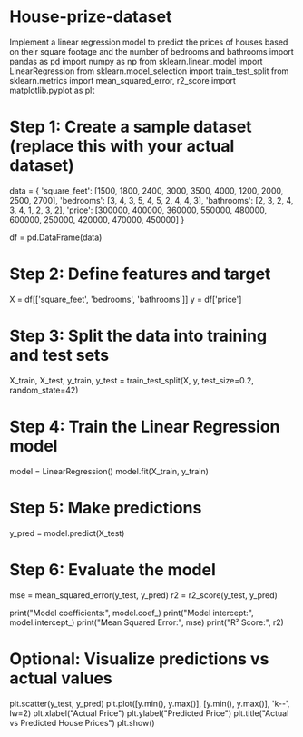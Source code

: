 # House-prize-dataset
Implement a linear regression model to predict the prices of houses based on their square footage and the number of bedrooms and bathrooms
import pandas as pd
import numpy as np
from sklearn.linear_model import LinearRegression
from sklearn.model_selection import train_test_split
from sklearn.metrics import mean_squared_error, r2_score
import matplotlib.pyplot as plt

# Step 1: Create a sample dataset (replace this with your actual dataset)
data = {
    'square_feet': [1500, 1800, 2400, 3000, 3500, 4000, 1200, 2000, 2500, 2700],
    'bedrooms': [3, 4, 3, 5, 4, 5, 2, 4, 4, 3],
    'bathrooms': [2, 3, 2, 4, 3, 4, 1, 2, 3, 2],
    'price': [300000, 400000, 360000, 550000, 480000, 600000, 250000, 420000, 470000, 450000]
}

df = pd.DataFrame(data)

# Step 2: Define features and target
X = df[['square_feet', 'bedrooms', 'bathrooms']]
y = df['price']

# Step 3: Split the data into training and test sets
X_train, X_test, y_train, y_test = train_test_split(X, y, test_size=0.2, random_state=42)

# Step 4: Train the Linear Regression model
model = LinearRegression()
model.fit(X_train, y_train)

# Step 5: Make predictions
y_pred = model.predict(X_test)

# Step 6: Evaluate the model
mse = mean_squared_error(y_test, y_pred)
r2 = r2_score(y_test, y_pred)

print("Model coefficients:", model.coef_)
print("Model intercept:", model.intercept_)
print("Mean Squared Error:", mse)
print("R² Score:", r2)

# Optional: Visualize predictions vs actual values
plt.scatter(y_test, y_pred)
plt.plot([y.min(), y.max()], [y.min(), y.max()], 'k--', lw=2)
plt.xlabel("Actual Price")
plt.ylabel("Predicted Price")
plt.title("Actual vs Predicted House Prices")
plt.show()
